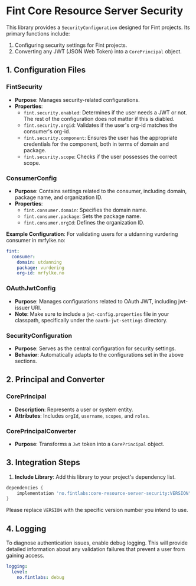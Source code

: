 # Fint Core Resource Server Security

This library provides a `SecurityConfiguration` designed for Fint projects. Its primary functions include:
1. Configuring security settings for Fint projects.
2. Converting any JWT (JSON Web Token) into a `CorePrincipal` object.

## 1. Configuration Files

### FintSecurity
- **Purpose**: Manages security-related configurations.
- **Properties**:
    - `fint.security.enabled`: Determines if the user needs a JWT or not. The rest of the configuration does not matter if this is diabled.
    - `fint.security.orgid`: Validates if the user's org-id matches the consumer's org-id.
    - `fint.security.component`: Ensures the user has the appropriate credentials for the component, both in terms of domain and package.
    - `fint.security.scope`: Checks if the user possesses the correct scope.

### ConsumerConfig
- **Purpose**: Contains settings related to the consumer, including domain, package name, and organization ID.
- **Properties**:
    - `fint.consumer.domain`: Specifies the domain name.
    - `fint.consumer.package`: Sets the package name.
    - `fint.consumer.orgId`: Defines the organization ID.

**Example Configuration**:
For validating users for a utdanning vurdering consumer in mrfylke.no:

```yaml
fint:
  consumer:
    domain: utdanning
    package: vurdering
    org-id: mrfylke.no
```

### OAuthJwtConfig
- **Purpose**: Manages configurations related to OAuth JWT, including jwt-issuer URI.
- **Note**: Make sure to include a `jwt-config.properties` file in your classpath, specifically under the `oauth-jwt-settings` directory.

### SecurityConfiguration
- **Purpose**: Serves as the central configuration for security settings.
- **Behavior**: Automatically adapts to the configurations set in the above sections.

## 2. Principal and Converter

### CorePrincipal
- **Description**: Represents a user or system entity.
- **Attributes**: Includes `orgId`, `username`, `scopes`, and `roles`.

### CorePrincipalConverter
- **Purpose**: Transforms a `Jwt` token into a `CorePrincipal` object.

## 3. Integration Steps

1. **Include Library**: Add this library to your project's dependency list.

```groovy
dependencies {
    implementation 'no.fintlabs:core-resource-server-security:VERSION'
}
```

Please replace `VERSION` with the specific version number you intend to use.

## 4. Logging

To diagnose authentication issues, enable debug logging. This will provide detailed information about any validation failures that prevent a user from gaining access.

```yaml
logging:
  level:
    no.fintlabs: debug
```
